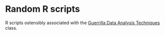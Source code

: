 # Random R scripts




R scripts ostensibly associated with the [Guerrilla Data Analysis Techniques](http://www.perfdynamics.com/Classes/Outlines/gdata.html) class.


